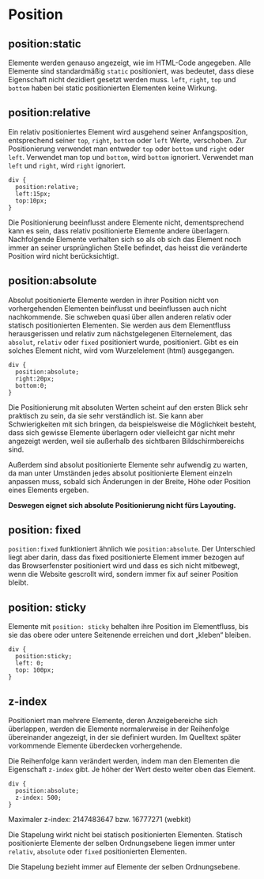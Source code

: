 # Position

## position:static

Elemente werden genauso angezeigt, wie im HTML-Code angegeben. Alle Elemente sind standardmäßig `static` positioniert, was bedeutet, dass diese Eigenschaft nicht dezidiert gesetzt werden muss. `left`, `right`, `top` und `bottom` haben bei static positionierten Elementen keine Wirkung.

## position:relative

Ein relativ positioniertes Element wird ausgehend seiner Anfangsposition, entsprechend seiner `top`, `right`, `bottom` oder `left` Werte, verschoben. Zur Positionierung verwendet man entweder `top` oder `bottom` und `right` oder `left`. Verwendet man top und `bottom`, wird `bottom` ignoriert. Verwendet man `left` und `right`, wird `right` ignoriert.

```
div {
  position:relative;
  left:15px;
  top:10px;
}
```

Die Positionierung beeinflusst andere Elemente nicht, dementsprechend kann es sein, dass relativ positionierte Elemente andere überlagern. Nachfolgende Elemente verhalten sich so als ob sich das Element noch immer an seiner ursprünglichen Stelle befindet, das heisst die veränderte Position wird nicht berücksichtigt.

## position:absolute

Absolut positionierte Elemente werden in ihrer Position nicht von vorhergehenden Elementen beinflusst und beeinflussen auch nicht nachkommende. Sie schweben quasi über allen anderen relativ oder statisch positionierten Elementen. Sie werden aus dem Elementfluss herausgerissen und relativ zum nächstgelegenen Elternelement, das `absolut`, `relativ` oder `fixed` positioniert wurde, positioniert. Gibt es ein solches Element nicht, wird vom Wurzelelement (html) ausgegangen.

```
div {
  position:absolute;
  right:20px;
  bottom:0;
}
```

Die Positionierung mit absoluten Werten scheint auf den ersten Blick sehr praktisch zu sein, da sie sehr verständlich ist. Sie kann aber Schwierigkeiten mit sich bringen, da beispielsweise die Möglichkeit besteht, dass sich gewisse Elemente überlagern oder vielleicht gar nicht mehr angezeigt werden, weil sie außerhalb des sichtbaren Bildschirmbereichs sind.

Außerdem sind absolut positionierte Elemente sehr aufwendig zu warten, da man unter Umständen jedes absolut positionierte Element einzeln anpassen muss, sobald sich Änderungen in der Breite, Höhe oder Position eines Elements ergeben.

**Deswegen eignet sich absolute Positionierung nicht fürs Layouting.**

## position: fixed

`position:fixed` funktioniert ähnlich wie `position:absolute`. Der Unterschied liegt aber darin, dass das fixed positionierte Element immer bezogen auf das Browserfenster positioniert wird und dass es sich nicht mitbewegt, wenn die Website gescrollt wird, sondern immer fix auf seiner Position bleibt.

## position: sticky

Elemente mit `position: sticky` behalten ihre Position im Elementfluss, bis sie das obere oder untere Seitenende erreichen und dort „kleben“ bleiben.

```
div {
  position:sticky;
  left: 0;
  top: 100px;
}
```

## z-index

Positioniert man mehrere Elemente, deren Anzeigebereiche sich überlappen, werden die Elemente normalerweise in der Reihenfolge übereinander angezeigt, in der sie definiert wurden. Im Quelltext später vorkommende Elemente überdecken vorhergehende.

Die Reihenfolge kann verändert werden, indem man den Elementen die Eigenschaft `z-index` gibt. Je höher der Wert desto weiter oben das Element.

```
div {
  position:absolute;
  z-index: 500;
}
```

Maximaler z-index: 2147483647 bzw. 16777271 (webkit)

Die Stapelung wirkt nicht bei statisch positionierten Elementen. Statisch positionierte Elemente der selben Ordnungsebene liegen immer unter `relativ`, `absolute` oder `fixed` positionierten Elementen.

Die Stapelung bezieht immer auf Elemente der selben Ordnungsebene.
